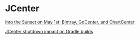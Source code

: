# JCenter

[Into the Sunset on May 1st: Bintray, GoCenter, and ChartCenter](https://jfrog.com/blog/into-the-sunset-bintray-jcenter-gocenter-and-chartcenter/)

[JCenter shutdown impact on Gradle builds](https://blog.gradle.org/jcenter-shutdown)
